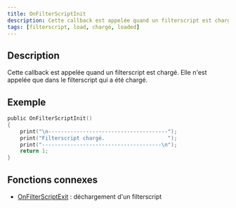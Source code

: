 ```yaml
---
title: OnFilterScriptInit
description: Cette callback est appelée quand un filterscript est chargé.
tags: [filterscript, load, chargé, loaded]
---
```


## Description

Cette callback est appelée quand un filterscript est chargé. Elle n'est appelée que dans le filterscript qui a été chargé.

## Exemple

```c
public OnFilterScriptInit()
{
    print("\n--------------------------------------");
    print("Filterscript chargé.                    ");
    print("--------------------------------------\n");
    return 1;
}
```

## Fonctions connexes
- [OnFilterScriptExit](/OnFilterScriptExit) : déchargement d'un filterscript

